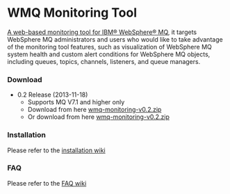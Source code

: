 WMQ Monitoring Tool
==============

[A web-based monitoring tool for IBM® WebSphere® MQ](http://www.ibm.com/developerworks/websphere/library/techarticles/1311_jin/1311_jin.html), it targets WebSphere MQ administrators and users who would like to take advantage of the monitoring tool features, such as visualization of WebSphere MQ system health and custom alert conditions for WebSphere MQ objects, including queues, topics, channels, listeners, and queue managers.



### Download

- 0.2 Release (2013-11-18) 
  - Supports MQ V7.1 and higher only
  - Download from here [wmq-monitoring-v0.2.zip](https://dl.dropboxusercontent.com/u/68813606/wmq-monitoring/wmq-monitoring-v0.2.zip)
  - Or download from here [wmq-monitoring-v0.2.zip](https://mega.co.nz/#!xxVSnRKK!NmIGAXosDmqvra9RwMmPUBeysydS8jbQojOwQ5oAhKw) 


### Installation
Please refer to the [installation wiki](https://github.com/wmq-monitoring/wmq-monitoring/wiki/Installation)

### FAQ
Please refer to the [FAQ wiki](https://github.com/wmq-monitoring/wmq-monitoring/wiki/FAQ)
